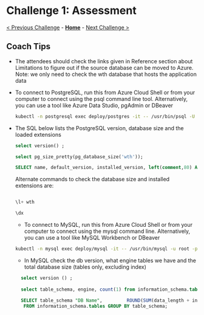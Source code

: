 # Challenge 1: Assessment 

[< Previous Challenge](./00-prereqs.md) - **[Home](./README.md)** - [Next Challenge >](./02-offline-migration.md)

## Coach Tips

* The attendees should check the links given in Reference section about Limitations to figure out if the source database can be moved to Azure. Note: we only need to check the wth database that hosts the application data




* To connect to PostgreSQL, run this from Azure Cloud Shell or from your computer to connect using the psql command line tool. Alternatively, you can use a tool like Azure Data Studio, pgAdmin or DBeaver




    ```bash
    kubectl -n postgresql exec deploy/postgres -it -- /usr/bin/psql -U postgres wth
    ```
    
    
    
* The SQL below lists the PostgreSQL version, database size and the loaded extensions


 
   
   ```sql
   select version() ;
   
   select pg_size_pretty(pg_database_size('wth'));
  
   SELECT name, default_version, installed_version, left(comment,80) As comment FROM pg_available_extensions WHERE installed_version IS NOT NULL ORDER BY name;
   ```
   
   Alternate commands to check the database size and installed extensions are:
   
   ```sql
   
   \l+ wth 
   
   \dx
   
   ```
   
   
   * To connect to MySQL, run this from Azure Cloud Shell or from your computer to connect using the mysql command line. Alternatively, you can use a tool like MySQL Workbench or DBeaver



    ```bash
    kubectl -n mysql exec deploy/mysql -it -- /usr/bin/mysql -u root -p
    ```



    * In MySQL check the db version, what engine tables we have and the total database size (tables only, excluding index)


    
    ```sql
      select version () ;
      
      select table_schema, engine, count(1) from information_schema.tables where table_schema = 'wth' group by table_schema, engine  ;
            
      SELECT table_schema "DB Name",         ROUND(SUM(data_length + index_length) / 1024 / 1024, 1) "DB Size in MB"
       FROM information_schema.tables GROUP BY table_schema; 
    ```
